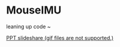 # MouseIMU
leaning up code ~

[PPT slideshare (gif files are not supported.)](https://www.slideshare.net/HyunPark45/ss-250073143)
